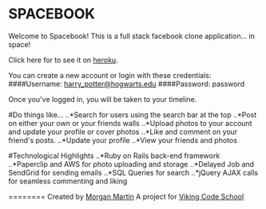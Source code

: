 SPACEBOOK
========
Welcome to Spacebook! This is a full stack facebook clone application... in space!

Click here for to see it on [heroku](https://peaceful-fjord-47199.herokuapp.com).

You can create a new account or login with these credentials:
####Username: harry_potter@hogwarts.edu
####Password: password

Once you've logged in, you will be taken to your timeline.

#Do things like...
..*Search for users using the search bar at the top
..*Post on either your own or your friends walls
..*Upload photos to your account and update your profile or cover photos
..*Like and comment on your friend's posts.
..*Update your profile
..*View your friends and photos

#Technological Highlights
..*Ruby on Rails back-end framework
..*Paperclip and AWS for photo uploading and storage
..*Delayed Job and SendGrid for sending emails
..*SQL Queries for search
..*jQuery AJAX calls for seamless commenting and liking




========
Created by [Morgan Martin](https://github.com/morgancmartin)
A project for [Viking Code School](http://vikingcodeschool.com)
